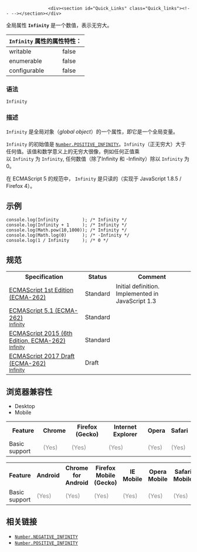 
                
                  
                    <div><section id="Quick_Links" class="Quick_links"><!-- --></section></div>

<p>&#x5168;&#x5C40;&#x5C5E;&#x6027;&#xA0;<code><strong>Infinity</strong></code> &#x662F;&#x4E00;&#x4E2A;&#x6570;&#x503C;&#xFF0C;&#x8868;&#x793A;&#x65E0;&#x7A77;&#x5927;&#x3002;</p>

<p></p><table class="standard-table"> 
  <thead> 
    <tr> 
      <th class="header" colspan="2"><code>Infinity</code> &#x5C5E;&#x6027;&#x7684;&#x5C5E;&#x6027;&#x7279;&#x6027;&#xFF1A;</th> 
    </tr> 
  </thead> 
  <tbody> 
    <tr> 
      <td>writable</td> 
      <td>false</td> 
    </tr> 
    <tr> 
      <td>enumerable</td> 
      <td>false</td> 
    </tr> 
    <tr> 
      <td>configurable</td> 
      <td>false</td> 
    </tr> 
  </tbody> 
</table><p></p>

<h3 name="Syntax" id="Syntax">&#x8BED;&#x6CD5;</h3>

<pre class="syntaxbox"><code>Infinity </code></pre>

<h3 name="Description" id="Description">&#x63CF;&#x8FF0;</h3>

<p><code>Infinity</code> &#x662F;&#x5168;&#x5C40;&#x5BF9;&#x8C61;&#xFF08;<em>global object</em>&#xFF09;&#x7684;&#x4E00;&#x4E2A;&#x5C5E;&#x6027;&#xFF0C;&#x5373;&#x5B83;&#x662F;&#x4E00;&#x4E2A;&#x5168;&#x5C40;&#x53D8;&#x91CF;&#x3002;</p>

<p><code>Infinity</code> &#x7684;&#x521D;&#x59CB;&#x503C;&#x662F; <a href="/zh-CN/docs/Web/JavaScript/Reference/Global_Objects/Number/POSITIVE_INFINITY" title="Number.POSITIVE_INFINITY &#x5C5E;&#x6027;&#x8868;&#x793A;&#x6B63;&#x65E0;&#x7A77;&#x5927;&#x3002;"><code>Number.POSITIVE_INFINITY</code></a>&#x3002;<code>Infinity</code>&#xFF08;&#x6B63;&#x65E0;&#x7A77;&#x5927;&#xFF09;&#x5927;&#x4E8E;&#x4EFB;&#x4F55;&#x503C;&#x3002;&#x8BE5;&#x503C;&#x548C;&#x6570;&#x5B66;&#x610F;&#x4E49;&#x4E0A;&#x7684;&#x65E0;&#x7A77;&#x5927;&#x5F88;&#x50CF;&#xFF0C;&#x4F8B;&#x5982;&#x4EFB;&#x4F55;&#x6B63;&#x503C;&#x4E58;&#x4EE5;&#xA0;<code>Infinity</code>&#xA0;&#x4E3A;&#xA0;<code>Infinity</code>, &#x4EFB;&#x4F55;&#x6570;&#x503C;&#xFF08;&#x9664;&#x4E86;Infinity &#x548C; -Infinity&#xFF09;&#x9664;&#x4EE5;&#xA0;<code>Infinity</code>&#xA0;&#x4E3A; 0&#x3002;</p>

<p>&#x5728; ECMAScript 5 &#x7684;&#x89C4;&#x8303;&#x4E2D;&#xFF0C; <code>Infinity</code> &#x662F;&#x53EA;&#x8BFB;&#x7684;&#xFF08;&#x5B9E;&#x73B0;&#x4E8E; JavaScript 1.8.5 / Firefox 4&#xFF09;&#x3002;</p>

<h2 id="&#x793A;&#x4F8B;">&#x793A;&#x4F8B;</h2>

<pre><code>console.log(Infinity         ); /* Infinity */  
console.log(Infinity + 1     ); /* Infinity */  
console.log(Math.pow(10,1000)); /* Infinity */  
console.log(Math.log(0)      ); /* -Infinity */  
console.log(1 / Infinity     ); /* 0 */</code></pre>

<h2 id="&#x89C4;&#x8303;">&#x89C4;&#x8303;</h2>

<table>
 <tbody>
  <tr>
   <th scope="col">Specification</th>
   <th scope="col">Status</th>
   <th scope="col">Comment</th>
  </tr>
  <tr>
   <td><a href="http://www.ecma-international.org/publications/files/ECMA-ST-ARCH/ECMA-262,%201st%20edition,%20June%201997.pdf" class="external" lang="en" title="ECMAScript 1st Edition (ECMA-262)" hreflang="en">ECMAScript 1st Edition (ECMA-262)</a></td>
   <td><span class="spec-Standard">Standard</span></td>
   <td>Initial definition. Implemented in JavaScript 1.3</td>
  </tr>
  <tr>
   <td><a href="http://www.ecma-international.org/ecma-262/5.1/#sec-15.1.1.2" class="external" lang="en" hreflang="en">ECMAScript 5.1 (ECMA-262)<br><small lang="zh-CN">Infinity</small></a></td>
   <td><span class="spec-Standard">Standard</span></td>
   <td>&#xA0;</td>
  </tr>
  <tr>
   <td><a href="http://www.ecma-international.org/ecma-262/6.0/#sec-value-properties-of-the-global-object-infinity" class="external" lang="en" hreflang="en">ECMAScript 2015 (6th Edition, ECMA-262)<br><small lang="zh-CN">Infinity</small></a></td>
   <td><span class="spec-Standard">Standard</span></td>
   <td>&#xA0;</td>
  </tr>
  <tr>
   <td><a href="https://tc39.github.io/ecma262/#sec-value-properties-of-the-global-object-infinity" class="external" lang="en" hreflang="en">ECMAScript 2017 Draft (ECMA-262)<br><small lang="zh-CN">Infinity</small></a></td>
   <td><span class="spec-Draft">Draft</span></td>
   <td>&#xA0;</td>
  </tr>
 </tbody>
</table>

<h2 id="&#x6D4F;&#x89C8;&#x5668;&#x517C;&#x5BB9;&#x6027;">&#x6D4F;&#x89C8;&#x5668;&#x517C;&#x5BB9;&#x6027;</h2>

<p></p><div class="htab"> 
    <a name="AutoCompatibilityTable" id="AutoCompatibilityTable"></a> 
    <ul> 
        <li class="selected"><a>Desktop</a></li> 
        <li><a>Mobile</a></li> 
    </ul> 
</div><p></p>

<table>
 <tbody>
  <tr>
   <th>Feature</th>
   <th>Chrome</th>
   <th>Firefox (Gecko)</th>
   <th>Internet Explorer</th>
   <th>Opera</th>
   <th>Safari</th>
  </tr>
  <tr>
   <td>Basic support</td>
   <td><span title="Please update this with the earliest version of support." style="color: #888;">(Yes)</span></td>
   <td><span title="Please update this with the earliest version of support." style="color: #888;">(Yes)</span></td>
   <td><span title="Please update this with the earliest version of support." style="color: #888;">(Yes)</span></td>
   <td><span title="Please update this with the earliest version of support." style="color: #888;">(Yes)</span></td>
   <td><span title="Please update this with the earliest version of support." style="color: #888;">(Yes)</span></td>
  </tr>
 </tbody>
</table>

<table>
 <tbody>
  <tr>
   <th>Feature</th>
   <th>Android</th>
   <th>Chrome for Android</th>
   <th>Firefox Mobile (Gecko)</th>
   <th>IE Mobile</th>
   <th>Opera Mobile</th>
   <th>Safari Mobile</th>
  </tr>
  <tr>
   <td>Basic support</td>
   <td><span title="Please update this with the earliest version of support." style="color: #888;">(Yes)</span></td>
   <td><span title="Please update this with the earliest version of support." style="color: #888;">(Yes)</span></td>
   <td><span title="Please update this with the earliest version of support." style="color: #888;">(Yes)</span></td>
   <td><span title="Please update this with the earliest version of support." style="color: #888;">(Yes)</span></td>
   <td><span title="Please update this with the earliest version of support." style="color: #888;">(Yes)</span></td>
   <td><span title="Please update this with the earliest version of support." style="color: #888;">(Yes)</span></td>
  </tr>
 </tbody>
</table>

<h2 id="&#x76F8;&#x5173;&#x94FE;&#x63A5;">&#x76F8;&#x5173;&#x94FE;&#x63A5;</h2>

<ul>
 <li><a href="/zh-CN/docs/Web/JavaScript/Reference/Global_Objects/Number/NEGATIVE_INFINITY" title="Number.NEGATIVE_INFINITY &#x5C5E;&#x6027;&#x8868;&#x793A;&#x8D1F;&#x65E0;&#x7A77;&#x5927;&#x3002;"><code>Number.NEGATIVE_INFINITY</code></a></li>
 <li><a href="/zh-CN/docs/Web/JavaScript/Reference/Global_Objects/Number/POSITIVE_INFINITY" title="Number.POSITIVE_INFINITY &#x5C5E;&#x6027;&#x8868;&#x793A;&#x6B63;&#x65E0;&#x7A77;&#x5927;&#x3002;"><code>Number.POSITIVE_INFINITY</code></a></li>
</ul>
                  
                
              